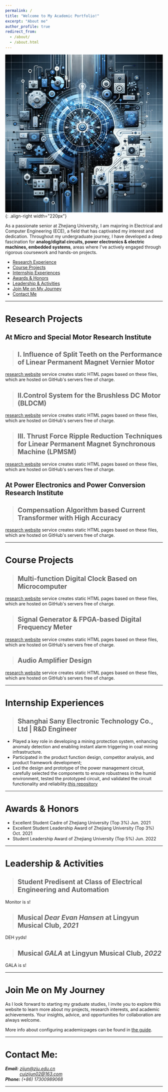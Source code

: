 ```yaml
---
permalink: /
title: "Welcome to My Academic Portfolio!"
excerpt: "About me"
author_profile: true
redirect_from: 
  - /about/
  - /about.html
---
```


![nuronmancer](/images/Brain.png){: .align-right width="220px"}

As a passionate senior at Zhejiang University, I am majoring in Electrical and Computer Engineering (ECE), a field that has captivated my interest and dedication. Throughout my undergraduate journey, I have developed a deep fascination for **analog/digital circuits, power electronics & electric machines, embedded systems**, areas where I've actively engaged through rigorous coursework and hands-on projects.

<!-- @import "[TOC]" {cmd="toc" depthFrom=1 depthTo=6 orderedList=false} -->
<!-- code_chunk_output -->
* [Research Experience](#research-projects)
* [Course Projects](#course-projects)
* [Internship Experiences](#internship-experiences)
* [Awards & Honors](#awards--honors)
* [Leadership & Activities](#leadership--activities)
* [Join Me on My Journey](#join-me-on-my-journey)
* [Contact Me](#contact-me)
<!-- code_chunk_output -->
  

- - -  

Research Projects
===  

At Micro and Special Motor Research Institute
---

>I. Influence of Split Teeth on the Performance of Linear Permanent Magnet Vernier Motor
>---
[research website](https://pages.github.com/) service creates static HTML pages based on these files, which are hosted on GitHub's servers free of charge.

> II.Control System for the Brushless DC Motor (BLDCM)
>---
[research website](https://pages.github.com/) service creates static HTML pages based on these files, which are hosted on GitHub's servers free of charge.

> III. Thrust Force Ripple Reduction Techniques for Linear Permanent Magnet Synchronous Machine (LPMSM)
>---
[research website](https://pages.github.com/) service creates static HTML pages based on these files, which are hosted on GitHub's servers free of charge.



At Power Electronics and Power Conversion Research Institute  
---  

>Compensation Algorithm based Current Transformer with High Accuracy
>---
[research website](https://pages.github.com/) service creates static HTML pages based on these files, which are hosted on GitHub's servers free of charge.

- - -  

Course Projects
===  

>Multi-function Digital Clock Based on Microcomputer
>---

[research website](https://pages.github.com/) service creates static HTML pages based on these files, which are hosted on GitHub's servers free of charge.


>Signal Generator & FPGA-based Digital Frequency Meter
>---  

[research website](https://pages.github.com/) service creates static HTML pages based on these files, which are hosted on GitHub's servers free of charge.


>Audio Amplifier Design 
>---  

[research website](https://pages.github.com/) service creates static HTML pages based on these files, which are hosted on GitHub's servers free of charge.

- - -

Internship Experiences
===  

 >Shanghai Sany Electronic Technology Co., Ltd | R&D Engineer
 >------
 - Played a key role in developing a mining protection system, enhancing anomaly detection and enabling instant alarm triggering in coal mining infrastructure. 
 - Participated in the product function design, competitor analysis, and product framework development;
 - Led the design and prototype of the power management circuit, carefully selected the components to ensure robustness in the humid environment, tested the prototyped circuit, and validated the circuit functionality and reliability.[this repository](https://github.com/academicpages/academicpages.github.io)  
 
- - -

Awards & Honors  
===
 - Excellent Student Cadre of Zhejiang University (Top 3%) Jun. 2021
 - Excellent Student Leadership Award of Zhejiang University (Top 3%) Oct. 2021
 - Student Leadership Award of Zhejiang University (Top 5%) Jun. 2022 

- - -   

Leadership & Activities
===  

>Student Predisent at Class of Electrical Engineering and Automation
>---
Monitor is s!

>Musical *Dear Evan Hansen* at Lingyun Musical Club, *2021*
>---
DEH yyds!

>Musical *GALA* at Lingyun Musical Club, *2022*
>---

GALA is s! 

- - -   

Join Me on My Journey
===  

As I look forward to starting my graduate studies, I invite you to explore this website to learn more about my projects, research interests, and academic achievements. Your insights, advice, and opportunities for collaboration are always welcome.

More info about configuring academicpages can be found in [the guide](https://academicpages.github.io/markdown/). 

- - -   

Contact Me:
===  

***Email:*** *[zijun@zju.edu.cn](mailto:zijun@zju.edu.cn/)*  
&emsp;&emsp;&emsp; *[cuizijun02@163.com](mailto:cuizijun02@163.com/)*  
***Phone:*** *(+86) 17300989068* 

- - - 
